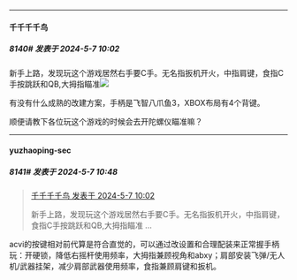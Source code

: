 ﻿
*****

####  千千千千鸟  
##### 8140#       发表于 2024-5-7 10:02

新手上路，发现玩这个游戏居然右手要C手。无名指扳机开火，中指肩键，食指C手按跳跃和QB,大拇指瞄准<img src="https://static.saraba1st.com/image/smiley/face2017/004.gif" referrerpolicy="no-referrer">

有没有什么成熟的改建方案，手柄是飞智八爪鱼3，XBOX布局有4个背键。

顺便请教下各位玩这个游戏的时候会去开陀螺仪瞄准嘛？


*****

####  yuzhaoping-sec  
##### 8141#       发表于 2024-5-7 10:48

<blockquote><a href="httphttps://bbs.saraba1st.com/2b/forum.php?mod=redirect&amp;goto=findpost&amp;pid=64835797&amp;ptid=2109078" target="_blank">千千千千鸟 发表于 2024-5-7 10:02</a>

新手上路，发现玩这个游戏居然右手要C手。无名指扳机开火，中指肩键，食指C手按跳跃和QB,大拇指瞄准 ...</blockquote>
acvi的按键相对前代算是符合直觉的，可以通过改设置和合理配装来正常握手柄玩：开硬锁，降低右摇杆使用频率，大拇指兼顾视角和abxy；肩部安装飞弹/无人机/武器挂架，减少肩部武器使用频率，食指兼顾肩键和扳机。

